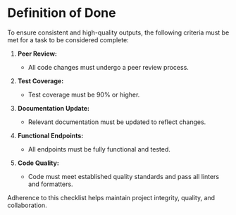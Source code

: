 # Definition of Done

To ensure consistent and high-quality outputs, the following criteria must be met for a task to be considered complete:

1. **Peer Review:**
   - All code changes must undergo a peer review process.

2. **Test Coverage:**
   - Test coverage must be 90% or higher.

3. **Documentation Update:**
   - Relevant documentation must be updated to reflect changes.

4. **Functional Endpoints:**
   - All endpoints must be fully functional and tested.

5. **Code Quality:**
   - Code must meet established quality standards and pass all linters and formatters.

Adherence to this checklist helps maintain project integrity, quality, and collaboration.
